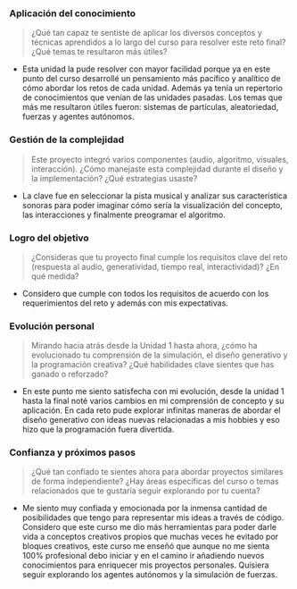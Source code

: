 ### Aplicación del conocimiento
> ¿Qué tan capaz te sentiste de aplicar los diversos conceptos y técnicas aprendidos a lo largo del curso para resolver este reto final? ¿Qué temas te resultaron más útiles?

* Esta unidad la pude resolver con mayor facilidad porque ya en este punto del curso desarrollé un pensamiento más pacífico y analítico de cómo abordar los retos de cada unidad. Además ya tenía un repertorio de conocimientos que venían de las unidades pasadas. Los temas que más me resultaron útiles fueron: sistemas de partículas, aleatoriedad, fuerzas y agentes autónomos.

### Gestión de la complejidad
> Este proyecto integró varios componentes (audio, algoritmo, visuales, interacción). ¿Cómo manejaste esta complejidad durante el diseño y la implementación? ¿Qué estrategias usaste?

* La clave fue en seleccionar la pista musical y analizar sus característica sonoras para poder imaginar cómo sería la visualización del concepto, las interacciones y finalmente preogramar el algoritmo.

### Logro del objetivo
> ¿Consideras que tu proyecto final cumple los requisitos clave del reto (respuesta al audio, generatividad, tiempo real, interactividad)? ¿En qué medida?

* Considero que cumple con todos los requisitos de acuerdo con los requerimientos del reto y además con mis expectativas.

### Evolución personal
> Mirando hacia atrás desde la Unidad 1 hasta ahora, ¿cómo ha evolucionado tu comprensión de la simulación, el diseño generativo y la programación creativa? ¿Qué habilidades clave sientes que has ganado o reforzado?

* En este punto me siento satisfecha con mi evolución, desde la unidad 1 hasta la final noté varios cambios en mi comprensión de concepto y su aplicación. En cada reto pude explorar infinitas maneras de abordar el diseño generativo con ideas nuevas relacionadas a mis hobbies y eso hizo que la programación fuera divertida.

### Confianza y próximos pasos
> ¿Qué tan confiado te sientes ahora para abordar proyectos similares de forma independiente? ¿Hay áreas específicas del curso o temas relacionados que te gustaría seguir explorando por tu cuenta?

* Me siento muy confiada y emocionada por la inmensa cantidad de posibilidades que tengo para representar mis ideas a través de código. Considero que este curso me dio más herramientas para poder darle vida a conceptos creativos propios que muchas veces he evitado por bloques creativos, este curso me enseñó que aunque no me sienta 100% profesional debo iniciar y en el camino ir añadiendo nuevos conocimientos para enriquecer mis proyectos personales. Quisiera seguir explorando los agentes autónomos y la simulación de fuerzas.
